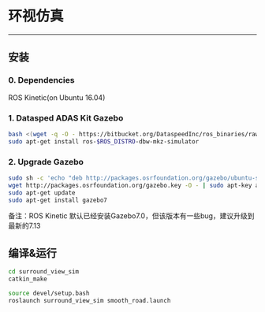 # 环视仿真

---

## 安装

### 0. Dependencies

ROS Kinetic(on Ubuntu 16.04)

### 1. Datasped ADAS Kit Gazebo

```bash
bash <(wget -q -O - https://bitbucket.org/DataspeedInc/ros_binaries/raw/default/scripts/setup.bash)
sudo apt-get install ros-$ROS_DISTRO-dbw-mkz-simulator
```

### 2. Upgrade Gazebo

```bash
sudo sh -c 'echo "deb http://packages.osrfoundation.org/gazebo/ubuntu-stable `lsb_release -cs` main" > /etc/apt/sources.list.d/gazebo-stable.list'
wget http://packages.osrfoundation.org/gazebo.key -O - | sudo apt-key add -
sudo apt-get update
sudo apt-get install gazebo7
```

备注：ROS Kinetic 默认已经安装Gazebo7.0，但该版本有一些bug，建议升级到最新的7.13

## 编译&运行

```bash
cd surround_view_sim
catkin_make
```

```bash
source devel/setup.bash
roslaunch surround_view_sim smooth_road.launch
```

